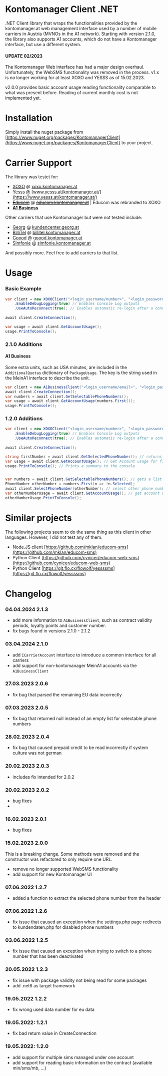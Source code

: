 # Kontomanager Client .NET
.NET Client library that wraps the functionalities provided by the kontomanager.at web management interface used by a number of mobile carriers in Austria (MVNOs in the A1 network).
Starting with version 2.1.0, the library also supports A1 accounts, which do not have a Kontomanager interface, but use a different system.

#### UPDATE 02/2023
The Kontomanager Web interface has had a major design overhaul. Unfortunately, the WebSMS functionality was removed in the process.
v1.x is no longer working for at least XOXO and YESSS as of 15.02.2023.

v2.0.0 provides basic account usage reading functionality comparable to what was present before. Reading of current monthly cost is not implemented yet.

# Installation

Simply install the nuget package from [https://www.nuget.org/packages/KontomanagerClient](https://www.nuget.org/packages/KontomanagerClient) to your project.

# Carrier Support
The library was testet for:
- [XOXO](https://www.xoxo-mobile.at) @ [xoxo.kontomanager.at](https://xoxo.kontomanager.at)
- [Yesss](https://www.yesss.at) @ [www.yesss.at/kontomanager.at/](https://www.yesss.at/kontomanager.at/)
- [~~Educom~~](https://www.educom.at) @ [~~educom.kontomanager.at~~](https://educom.kontomanager.at) | Educom was rebranded to XOXO
- **[A1 Business](https://www.a1.net/mein-a1)**

Other carriers that use Kontomanager but were not tested include:
- [Georg](https://georg.at) @ [kundencenter.georg.at](https://kundencenter.georg.at)
- [BilliTel](https://billitel.at) @ [billitel.kontomanager.at](https://billitel.kontomanager.at)
- [Goood](https://goood-mobile.at/) @ [goood.kontomanager.at](https://goood.kontomanager.at)
- [Simfonie](https://www.simfonie.at/home) @ [simfonie.kontomanager.at](https://simfonie.kontomanager.at)

And possibly more. Feel free to add carriers to that list.

# Usage

### Basic Example
```c#
var client = new XOXOClient("<login_username/number>", "<login_password>")
    .EnableDebugLogging(true) // Enables Console Log outputs
    .UseAutoReconnect(true); // Enables automatic re-login after a connection timeout
    
await client.CreateConnection();

var usage = await client.GetAccountUsage();
usage.PrintToConsole();
```

### 2.1.0 Additions
#### A1 Business
Some extra units, such as USA minutes, are included in the `AdditionalQuotas` dictionary of `PackageUsage`.
The key is the string used in the MeinA1 interface to describe the unit.
```c#
var client = new A1BusinessClient("<login_username/email>", "<login_password>");
await client.CreateConnection();
var numbers = await client.GetSelectablePhoneNumbers();
var usage = await client.GetAccountUsage(numbers.First());
usage.PrintToConsole();
```

### 1.2.0 Additions

```c#
var client = new XOXOClient("<login_username/number>", "<login_password>")
    .EnableDebugLogging(true) // Enables Console Log outputs
    .UseAutoReconnect(true); // Enables automatic re-login after a connection timeout
    
await client.CreateConnection();

string firstNumber = await client.GetSelectedPhoneNumber(); // returns the currently selected phone number in format 43681...
var usage = await client.GetAccountUsage(); // Get Account usage for firstNumber
usage.PrintToConsole(); // Prints a summary to the console


var numbers = await client.GetSelectablePhoneNumbers(); // gets a list of PhoneNumber object for each number linked to the account (has string number and string subscriberId)
PhoneNumber otherNumber = numbers.First(n => !n.Selected); 
await client.SelectPhoneNumber(otherNumber); // select other phone number for the client
var otherNumberUsage = await client.GetAccountUsage(); // get account usage for otherNumber
otherNumberUsage.PrintToConsole();
```

# Similar projects

The following projects seem to do the same thing as this client in other languages. However, I did not test any of them.

- Node.JS client [https://github.com/mklan/educom-sms](https://github.com/mklan/educom-sms)
- Python Client [https://github.com/cynicer/educom-web-sms](https://github.com/cynicer/educom-web-sms)
- Python Client [https://git.flo.cx/flowolf/yessssms](https://git.flo.cx/flowolf/yessssms)

# Changelog

### 04.04.2024 2.1.3
- add more information to `A1BusinessClient`, such as contract validity periods, loyalty points and customer number.
- fix bugs found in versions 2.1.0 - 2.1.2

### 03.04.2024 2.1.0
- add `ICarrierAccount` interface to introduce a common interface for all carriers
- add support for non-kontomanager MeinA1 accounts via the `A1BusinessClient`

### 27.03.2023 2.0.6
- fix bug that parsed the remaining EU data incorrectly

### 07.03.2023 2.0.5
- fix bug that returned null instead of an empty list for selectable phone numbers

### 28.02.2023 2.0.4
- fix bug that caused prepaid credit to be read incorrectly if system culture was not german

### 20.02.2023 2.0.3
- includes fix intended for 2.0.2
 
### 20.02.2023 2.0.2
- bug fixes
- 
### 16.02.2023 2.0.1
- bug fixes

### 15.02.2023 2.0.0
This is a breaking change. Some methods were removed and the constructor was refactored to only require one URL.
- remove no longer supported WebSMS functionality
- add support for new Kontomanager UI

### 07.06.2022 1.2.7
- added a function to extract the selected phone number from the header

### 07.06.2022 1.2.6
- fix issue that caused an exception when the settings.php page redirects to kundendaten.php for disabled phone numbers

### 03.06.2022 1.2.5
- fix issue that caused an exception when trying to switch to a phone number that has been deactivated

### 20.05.2022 1.2.3
- fix issue with package validity not being read for some packages
- add .net6 as target framework

### 19.05.2022 1.2.2
- fix wrong used data number for eu data

### 19.05.2022: 1.2.1
- fix bad return value in CreateConnection

### 19.05.2022: 1.2.0

- add support for multiple sims managed under one account
- add support for reading basic information on the contract (available min/sms/mb, ...)
